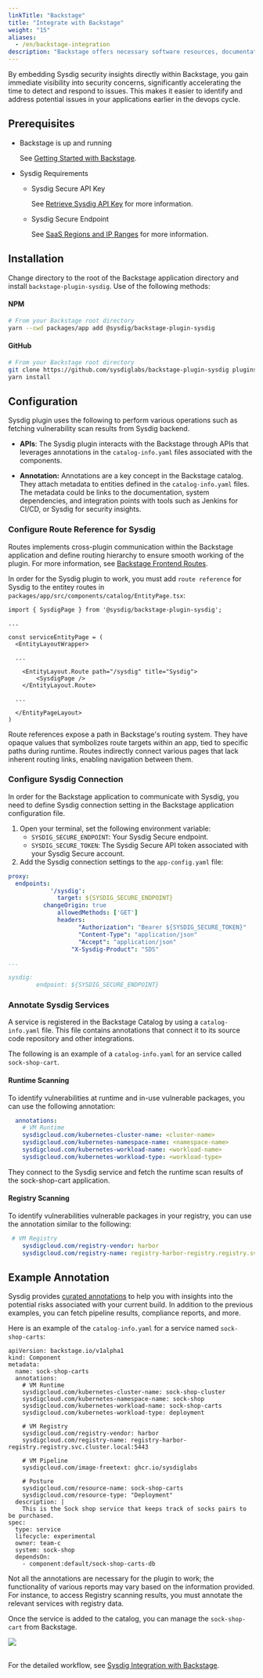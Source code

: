 ```yaml
---
linkTitle: "Backstage"
title: "Integrate with Backstage"
weight: "15"
aliases:
  - /en/backstage-integration
description: "Backstage offers necessary software resources, documentation, and tools to develop cloud-native applications. To help you collect real-time insights into active vulnerabilities, misconfigurations, and runtime behaviors of your Backstage development environment, Sysdig provides a plugin to integrate Sysdig Secure with Backstage. With this integration, you can manage, track, and protect your applications in a centralized hub."
---
```


By embedding Sysdig security insights directly within Backstage, you  gain immediate visibility into security concerns, significantly accelerating the time to detect and respond to issues. This makes it easier  to identify and address potential issues in your applications earlier in the devops cycle.  

## Prerequisites

* Backstage is up and running

  See [Getting Started with Backstage](https://backstage.io/docs/getting-started/).

* Sysdig Requirements

  * Sysdig Secure API Key

    See [Retrieve Sysdig API Key](/en/docs/administration/administration-settings/user-profile-and-password/retrieve-the-sysdig-api-token/) for more information.

  * Sysdig Secure Endpoint

    See  [SaaS Regions and IP Ranges](https://docs.sysdig.com/en/docs/administration/saas-regions-and-ip-ranges/) for more information.

## Installation

Change directory to the root of the Backstage application directory and install `backstage-plugin-sysdig`. Use of the following methods:

#### NPM

```bash
# From your Backstage root directory
yarn --cwd packages/app add @sysdig/backstage-plugin-sysdig
```

#### GitHub

```bash
# From your Backstage root directory
git clone https://github.com/sysdiglabs/backstage-plugin-sysdig plugins/sysdig
yarn install
```

## Configuration

Sysdig plugin uses the following to perform various operations such as fetching vulnerability scan results from Sysdig backend.

- **APIs**: The Sysdig plugin interacts with the Backstage through APIs that  leverages annotations in the `catalog-info.yaml` files associated with the components. 

- **Annotation:** Annotations are a key concept in the Backstage catalog. They attach metadata to entities defined in the  `catalog-info.yaml` files.  The metadata could be links to the documentation, system dependencies, and integration points with tools such as Jenkins for CI/CD, or Sysdig for security insights.

### Configure Route Reference for Sysdig

Routes implements cross-plugin communication within the Backstage application and define routing hierarchy to ensure smooth working of the plugin. For more information, see [Backstage Frontend Routes](https://backstage.io/docs/frontend-system/architecture/routes). 

In order for the Sysdig plugin to work, you must add `route reference` for Sysdig to the entitey routes in  `packages/app/src/components/catalog/EntityPage.tsx`:

```tsx
import { SysdigPage } from '@sysdig/backstage-plugin-sysdig';

...

const serviceEntityPage = (
  <EntityLayoutWrapper>

  ...

	<EntityLayout.Route path="/sysdig" title="Sysdig">
		<SysdigPage />
	</EntityLayout.Route>

  ...

  </EntityPageLayout>
)
```

Route references expose a path in Backstage's routing system. They have opaque values that symbolizes route targets within an app, tied to specific paths during runtime. Routes  indirectly connect various pages that lack inherent routing links, enabling navigation between them.

### Configure Sysdig Connection

 In order for the Backstage application to communicate with Sysdig, you need to define Sysdig connection setting in the Backstage application configuration file.

1. Open  your terminal, set the following environment variable:
   - `SYSDIG_SECURE_ENDPOINT`: Your Sysdig Secure endpoint.
   - `SYSDIG_SECURE_TOKEN`: The Sysdig Secure API token associated with your Sysdig Secure account.
2. Add the Sysdig connection settings to the  `app-config.yaml` file:

```yaml
proxy:
  endpoints:
			'/sysdig':
			  target: ${SYSDIG_SECURE_ENDPOINT}
  		  changeOrigin: true
			  allowedMethods: ['GET']
			  headers:
					"Authorization": "Bearer ${SYSDIG_SECURE_TOKEN}"
					"Content-Type": "application/json"
					"Accept": "application/json"
				  "X-Sysdig-Product": "SDS"

...

sysdig:
		endpoint: ${SYSDIG_SECURE_ENDPOINT}
```

### Annotate Sysdig Services

A service is registered in the Backstage Catalog by using a `catalog-info.yaml` file. This file contains annotations that connect it to its source code repository and other integrations.  

The following is an example of a `catalog-info.yaml` for an service called `sock-shop-cart`. 

#### Runtime Scanning

To identify vulnerabilities at runtime and in-use vulnerable packages, you can use the following annotation:

```yaml
  annotations:
    # VM Runtime
    sysdigcloud.com/kubernetes-cluster-name: <cluster-name>
    sysdigcloud.com/kubernetes-namespace-name: <namespace-name>
    sysdigcloud.com/kubernetes-workload-name: <workload-name>
    sysdigcloud.com/kubernetes-workload-type: <workload-type>
```

They connect to the Sysdig service and fetch the runtime scan results of the sock-shop-cart application.

#### Registry Scanning

To identify vulnerabilities vulnerable packages in your registry, you can use the annotation similar to the following:

```yaml
 # VM Registry
    sysdigcloud.com/registry-vendor: harbor
    sysdigcloud.com/registry-name: registry-harbor-registry.registry.svc.cluster.local:5443
```

## Example Annotation

Sysdig provides [curated annotations](https://github.com/sysdiglabs/backstage-plugin-sysdig/blob/main/src/lib/annotations.ts) to help you with insights into the potential risks associated with your current build. In addition to the previous examples, you can fetch pipeline results, compliance reports, and more.

Here is an example of  the `catalog-info.yaml` for a service named `sock-shop-carts`:

```
apiVersion: backstage.io/v1alpha1
kind: Component
metadata:
  name: sock-shop-carts
  annotations:
    # VM Runtime
    sysdigcloud.com/kubernetes-cluster-name: sock-shop-cluster
    sysdigcloud.com/kubernetes-namespace-name: sock-shop
    sysdigcloud.com/kubernetes-workload-name: sock-shop-carts
    sysdigcloud.com/kubernetes-workload-type: deployment

    # VM Registry
    sysdigcloud.com/registry-vendor: harbor
    sysdigcloud.com/registry-name: registry-harbor-registry.registry.svc.cluster.local:5443

    # VM Pipeline
    sysdigcloud.com/image-freetext: ghcr.io/sysdiglabs
    
    # Posture
    sysdigcloud.com/resource-name: sock-shop-carts
    sysdigcloud.com/resource-type: "Deployment"
  description: |
    This is the Sock shop service that keeps track of socks pairs to be purchased.
spec:
  type: service
  lifecycle: experimental
  owner: team-c
  system: sock-shop
  dependsOn:
    - component:default/sock-shop-carts-db
```

Not all the annotations are necessary for the plugin to work; the functionality of various reports may vary based on the information provided. For instance, to access Registry scanning results, you must annotate the relevant services with registry data.

Once the service is added to the catalog, you can manage the `sock-shop-cart` from Backstage. 

<div style="max-width: 50%">

   <img src="/image/backstage-ui.png" />

</div><br>

For the detailed workflow, see [Sysdig Integration with Backstage](https://sysdig.com/blog/sysdig-integration-backstage/).
